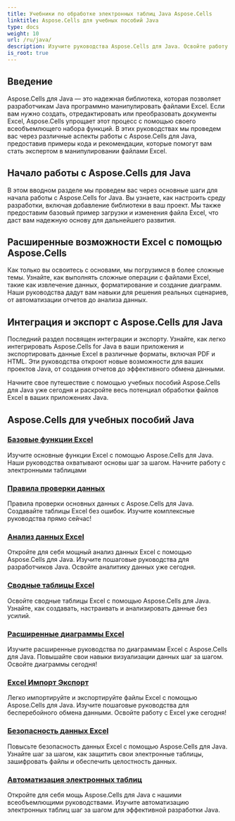 ```yaml
---
title: Учебники по обработке электронных таблиц Java Aspose.Cells
linktitle: Aspose.Cells для учебных пособий Java
type: docs
weight: 10
url: /ru/java/
description: Изучите руководства Aspose.Cells для Java. Освойте работу с файлами Excel с примерами кода. Улучшите свои навыки Java сегодня!
is_root: true
---
```


## Введение

Aspose.Cells для Java — это надежная библиотека, которая позволяет разработчикам Java программно манипулировать файлами Excel. Если вам нужно создать, отредактировать или преобразовать документы Excel, Aspose.Cells упрощает этот процесс с помощью своего всеобъемлющего набора функций. В этих руководствах мы проведем вас через различные аспекты работы с Aspose.Cells для Java, предоставив примеры кода и рекомендации, которые помогут вам стать экспертом в манипулировании файлами Excel.

## Начало работы с Aspose.Cells для Java

В этом вводном разделе мы проведем вас через основные шаги для начала работы с Aspose.Cells for Java. Вы узнаете, как настроить среду разработки, включая добавление библиотеки в ваш проект. Мы также предоставим базовый пример загрузки и изменения файла Excel, что даст вам надежную основу для дальнейшего развития.

## Расширенные возможности Excel с помощью Aspose.Cells

Как только вы освоитесь с основами, мы погрузимся в более сложные темы. Узнайте, как выполнять сложные операции с файлами Excel, такие как извлечение данных, форматирование и создание диаграмм. Наши руководства дадут вам навыки для решения реальных сценариев, от автоматизации отчетов до анализа данных.

## Интеграция и экспорт с Aspose.Cells для Java

Последний раздел посвящен интеграции и экспорту. Узнайте, как легко интегрировать Aspose.Cells for Java в ваши приложения и экспортировать данные Excel в различные форматы, включая PDF и HTML. Эти руководства откроют новые возможности для ваших проектов Java, от создания отчетов до эффективного обмена данными.

Начните свое путешествие с помощью учебных пособий Aspose.Cells для Java уже сегодня и раскройте весь потенциал обработки файлов Excel в ваших приложениях Java.

## Aspose.Cells для учебных пособий Java

### [Базовые функции Excel](./basic-excel-functions/)
Изучите основные функции Excel с помощью Aspose.Cells для Java. Наши руководства охватывают основы шаг за шагом. Начните работу с электронными таблицами
### [Правила проверки данных](./data-validation-rules/)
Правила проверки основных данных с Aspose.Cells для Java. Создавайте таблицы Excel без ошибок. Изучите комплексные руководства прямо сейчас!
### [Анализ данных Excel](./excel-data-analysis/)
Откройте для себя мощный анализ данных Excel с помощью Aspose.Cells для Java. Изучите пошаговые руководства для разработчиков Java. Освойте аналитику данных уже сегодня. 
### [Сводные таблицы Excel](./excel-pivot-tables/)
Освойте сводные таблицы Excel с помощью Aspose.Cells для Java. Узнайте, как создавать, настраивать и анализировать данные без усилий.
### [Расширенные диаграммы Excel](./advanced-excel-charts/)
Изучите расширенные руководства по диаграммам Excel с Aspose.Cells для Java. Повышайте свои навыки визуализации данных шаг за шагом. Освойте диаграммы сегодня!
### [Excel Импорт Экспорт](./excel-import-export/)
Легко импортируйте и экспортируйте файлы Excel с помощью Aspose.Cells для Java. Изучите пошаговые руководства для бесперебойного обмена данными. Освойте работу с Excel уже сегодня!
### [Безопасность данных Excel](./excel-data-security/)
Повысьте безопасность данных Excel с помощью Aspose.Cells для Java. Узнайте шаг за шагом, как защитить свои электронные таблицы, зашифровать файлы и обеспечить целостность данных.
### [Автоматизация электронных таблиц](./spreadsheet-automation/)
Откройте для себя мощь Aspose.Cells для Java с нашими всеобъемлющими руководствами. Изучите автоматизацию электронных таблиц шаг за шагом для эффективной разработки Java.